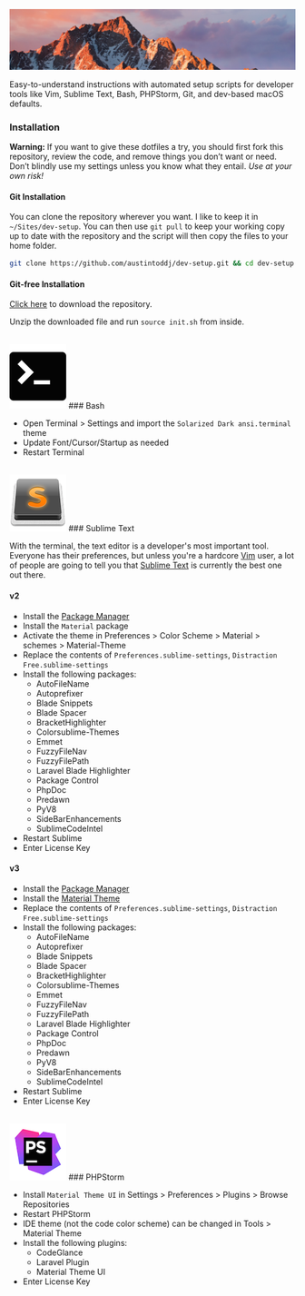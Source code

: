 <p align="center">
    <img src="https://raw.githubusercontent.com/austintoddj/dev-setup/master/Resources/header.jpg">
</p>

Easy-to-understand instructions with automated setup scripts for developer tools like Vim, Sublime Text, Bash, PHPStorm, Git, and dev-based macOS defaults.

### Installation

**Warning:** If you want to give these dotfiles a try, you should first fork this repository, review the code, and remove things you don’t want or need. Don’t blindly use my settings unless you know what they entail. *Use at your own risk!*

#### Git Installation

You can clone the repository wherever you want. I like to keep it in `~/Sites/dev-setup`. You can then use `git pull` to keep your working copy up to date with the repository and the script will then copy the files to your home folder.

```sh
git clone https://github.com/austintoddj/dev-setup.git && cd dev-setup && source init.sh
```

#### Git-free Installation

[Click here](https://github.com/austintoddj/dev-setup/archive/master.zip) to download the repository.

Unzip the downloaded file and run `source init.sh` from inside.

<br/>
<img src="https://raw.githubusercontent.com/austintoddj/dev-setup/master/Resources/terminal.png" width=>
### Bash

- Open Terminal > Settings and import the `Solarized Dark ansi.terminal` theme
- Update Font/Cursor/Startup as needed
- Restart Terminal

<br/>
<img src="https://raw.githubusercontent.com/austintoddj/dev-setup/master/Resources/sublimetext.png">
### Sublime Text

With the terminal, the text editor is a developer's most important tool. Everyone has their preferences, but unless you're a hardcore [Vim](http://en.wikipedia.org/wiki/Vim) user, a lot of people are going to tell you that [Sublime Text](http://www.sublimetext.com/) is currently the best one out there.

#### v2

- Install the [Package Manager](https://packagecontrol.io/installation)
- Install the `Material` package
- Activate the theme in Preferences > Color Scheme > Material > schemes > Material-Theme
- Replace the contents of `Preferences.sublime-settings`, `Distraction Free.sublime-settings`
- Install the following packages:
    - AutoFileName
    - Autoprefixer
    - Blade Snippets
    - Blade Spacer
    - BracketHighlighter
    - Colorsublime-Themes
    - Emmet
    - FuzzyFileNav
    - FuzzyFilePath
    - Laravel Blade Highlighter
    - Package Control
    - PhpDoc
    - Predawn
    - PyV8
    - SideBarEnhancements
    - SublimeCodeIntel
- Restart Sublime
- Enter License Key

#### v3

- Install the [Package Manager](https://packagecontrol.io/installation)
- Install the [Material Theme](https://github.com/equinusocio/material-theme)
- Replace the contents of `Preferences.sublime-settings`, `Distraction Free.sublime-settings`
- Install the following packages:
    - AutoFileName
    - Autoprefixer
    - Blade Snippets
    - Blade Spacer
    - BracketHighlighter
    - Colorsublime-Themes
    - Emmet
    - FuzzyFileNav
    - FuzzyFilePath
    - Laravel Blade Highlighter
    - Package Control
    - PhpDoc
    - Predawn
    - PyV8
    - SideBarEnhancements
    - SublimeCodeIntel
- Restart Sublime
- Enter License Key

<br/>
<img src="https://raw.githubusercontent.com/austintoddj/dev-setup/master/Resources/phpstorm.png">
### PHPStorm

- Install `Material Theme UI` in Settings > Preferences > Plugins > Browse Repositories
- Restart PHPStorm
- IDE theme (not the code color scheme) can be changed in Tools > Material Theme
- Install the following plugins:
    - CodeGlance
    - Laravel Plugin
    - Material Theme UI
- Enter License Key

